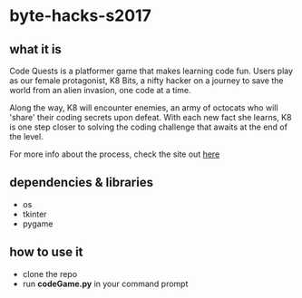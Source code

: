 # byte-hacks-s2017

## what it is
Code Quests is a platformer game that makes learning code fun. Users play
as our female protagonist, K8 Bits, a nifty hacker on a journey to save
the world from an alien invasion, one code at a time.

Along the way, K8 will encounter enemies, an army of octocats who
will 'share' their coding secrets upon defeat. With each new
fact she learns, K8 is one step closer to solving the coding
challenge that awaits at the end of the level.

For more info about the process, check the site out [here](http://www.codequests.tech/)

## dependencies & libraries
* os
* tkinter
* pygame

## how to use it
* clone the repo
* run **codeGame.py** in your command prompt
